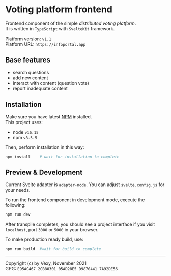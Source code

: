 # Voting platform frontend
Frontend component of the simple _distributed voting platform_.  
It is written in `TypeScript` with `SvelteKit` framework.  

Platform version: `v1.1`  
Platform URL: `https://infoportal.app`

## Base features
  - search questions
  - add new content
  - interact with content (question vote)
  - report inadequate content

## Installation
Make sure you have latest [NPM](https://www.npmjs.com/) installed.  
This project uses:
- node `v16.15`
- npm `v8.5.5`

Then, perform installation in this way:
```bash
npm install    # wait for installation to complete
```

## Preview & Development
Current Svelte adapter is `adapter-node`. You can adjust `svelte.config.js` for your needs.  

To run the frontend component in development mode, execute the following:
```bash
npm run dev
```
After transpile completes, you should see a project interface if you visit `localhost`, port `3000` or `5000` in your browser.


To make production ready build, use:
```bash
npm run build  #wait for build to complete
```

---
Copyright (c) by Vexy, November 2021  
GPG: `E95AC467 2CB80301 05AD28E5 D9870441 7A92DE56`
